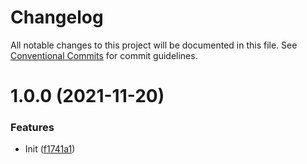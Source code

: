 # Changelog

All notable changes to this project will be documented in this file. See
[Conventional Commits](https://conventionalcommits.org) for commit guidelines.

# 1.0.0 (2021-11-20)


### Features

* Init ([f1741a1](https://github.com/stenic/go-mail/commit/f1741a1f11d8ef13b37b5813066dc85bd583f1e2))
